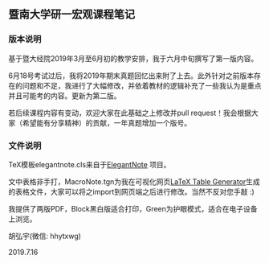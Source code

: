 ## 暨南大学研一宏观课程笔记



### 版本说明

基于暨大经院2019年3月至6月初的教学安排，我于六月中旬撰写了第一版内容。

6月18号考试过后，我将2019年期末真题回忆出来附了上去。此外针对之前版本存在的问题和不足，我进行了大幅修改，并依着教材的逻辑补充了一些我认为是重点并且可能考的内容。更新为第二版。

若后续课程内容有变动，欢迎大家在此基础之上修改并pull request！我会根据大家（希望能有分享精神）的贡献，一年真题增加一个版号。



### 文件说明

TeX模板elegantnote.cls来自于[ElegantNote](https://ctan.org/pkg/elegantnote) 项目。

文中表格非手打，MacroNote.tgn为我在可视化网页[LaTeX Table Generator](https://www.tablesgenerator.com/)生成的表格文件，大家可以将之import到网页端之后进行修改。当然不反对您手敲 :) 

我提供了两版PDF，Block黑白版适合打印，Green为护眼模式，适合在电子设备上浏览。





胡弘宇(微信: hhytxwg)

2019.7.16

